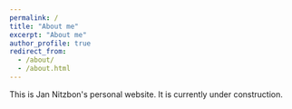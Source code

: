 ```yaml
---
permalink: /
title: "About me"
excerpt: "About me"
author_profile: true
redirect_from: 
  - /about/
  - /about.html
---
```


This is Jan Nitzbon's personal website. It is currently under construction.